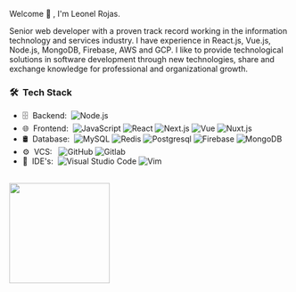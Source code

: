 <p align="center">
  <a href="https://www.linkedin.com/in/leonelhrp/" target="_blank">
  </a>
</p

<h2> Welcome 👋 , I'm Leonel Rojas.</h2>

Senior web developer with a proven track record working in the information technology and services industry. I have experience in React.js, Vue.js, Node.js, MongoDB, Firebase, AWS and GCP. I like to provide technological solutions in software development through new technologies, share and exchange knowledge for professional and organizational growth.

<h3> 🛠 &nbsp;Tech Stack</h3>

- 🗄 &nbsp;Backend:&nbsp;
  ![Node.js](https://img.shields.io/badge/-Node.js-0A1A2F?style=flat&logo=node.js)
- 🌐 &nbsp;Frontend:&nbsp;
  ![JavaScript](https://img.shields.io/badge/-JavaScript-0A1A2F?style=flat&logo=javascript)
  ![React](https://img.shields.io/badge/-React-0A1A2F?style=flat&logo=react)
  ![Next.js](https://img.shields.io/badge/-Next.js-0A1A2F?style=flat&logo=next.js)
  ![Vue](https://img.shields.io/badge/-Vue-0A1A2F?style=flat&logo=vue.js)
  ![Nuxt.js](https://img.shields.io/badge/-Nuxt.js-0A1A2F?style=flat&logo=nuxt.js)
- 🛢 &nbsp;Database:&nbsp;
  ![MySQL](https://img.shields.io/badge/-MySQL-0A1A2F?style=flat&logo=mysql&logoColor=00d8fd)
  ![Redis](https://img.shields.io/badge/-Redis-0A1A2F?style=flat&logo=redis)
  ![Postgresql](https://img.shields.io/badge/-Postgresql-0A1A2F?style=flat&logo=postgresql)
  ![Firebase](https://img.shields.io/badge/-Firebase-0A1A2F?style=flat&logo=firebase)
  ![MongoDB](https://img.shields.io/badge/-MongoDB-0A1A2F?style=flat&logo=mongodb)
- ⚙️ &nbsp;VCS: &nbsp;
  ![GitHub](https://img.shields.io/badge/-GitHub-0A1A2F?style=flat&logo=github)
  ![Gitlab](https://img.shields.io/badge/-Gitlab-0A1A2F?style=flat&logo=gitlab)
- 🔧 &nbsp;IDE's:&nbsp;
  ![Visual Studio Code](https://img.shields.io/badge/-Visual%20Studio%20Code-0A1A2F?style=flat&logo=visual-studio-code&logoColor=007ACC)
  ![Vim](https://img.shields.io/badge/-Vim-0A1A2F?style=flat&logo=vim&logoColor=007ACC)
<br/>

<a href="https://github.com/leonelhrp">
    <img height="180em" src="https://github-readme-stats.vercel.app/api?username=leonelhrp&show_icons=true&card_width=400&hide_border=true&title_color=f4f4f4&icon_color=00d8fd&bg_color=0A1A2F&text_color=a3a8c3&hide=contribs" />
</a>


